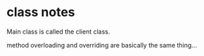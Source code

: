 # class notes

Main class is called the client class.

method overloading and overriding are basically the same thing...
